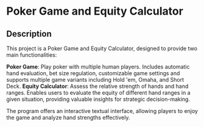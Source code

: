 # Poker Game and Equity Calculator

## Description

This project is a Poker Game and Equity Calculator, designed to provide two main functionalities:

**Poker Game**: Play poker with multiple human players. Includes automatic hand evaluation, bet size regulation, customizable game settings and supports multiple game variants including Hold 'em, Omaha, and Short Deck.
**Equity Calculator**: Assess the relative strength of hands and hand ranges. Enables users to evaluate the equity of different hand ranges in a given situation, providing valuable insights for strategic decision-making.

The program offers an interactive textual interface, allowing players to enjoy the game and analyze hand strengths effectively.
